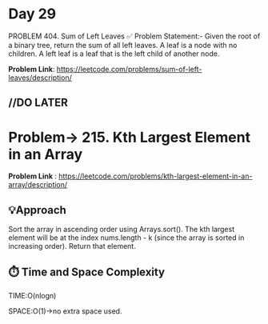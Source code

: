 # Day 29
PROBLEM 404. Sum of Left Leaves
✅ Problem Statement:-
Given the root of a binary tree, return the sum of all left leaves.
A leaf is a node with no children. A left leaf is a leaf that is the left child of another node.

**Problem Link**: https://leetcode.com/problems/sum-of-left-leaves/description/

//DO LATER
--------------------------------------------------------------------------------------------------------------------------------------------------------------------------------------

# Problem-> 215. Kth Largest Element in an Array

**Problem Link** : https://leetcode.com/problems/kth-largest-element-in-an-array/description/

## 💡Approach
Sort the array in ascending order using Arrays.sort().
The kth largest element will be at the index nums.length - k (since the array is sorted in increasing order).
Return that element.

   
## ⏱️ Time and Space Complexity
TIME:O(nlogn)

SPACE:O(1)->no extra space used.

